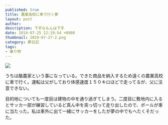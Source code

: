 ```yaml
---
published: true
title: 農業高校に車で行く夢
layout: post
author: 
description: 下手なもんは下手
date: 2019-07-25 12:19:54 +0900
thumbnail: 2019-07-27-2.png
category: 夢日記
tags:
- 乗り物
---
```


![]({{site.baseurl}}/assets/img/2019-07-27-2.png)

うちは酪農家という事になっている。できた商品を納入するため遠くの農業高校に車で行く。運転は父がしており体感速度１５０キロほどで走ってるが、父に注意できない。

目的地についても一度目は建物の中を通り過ぎてしまう。二度目に敷地内に入るとサッカー部が練習しているど真ん中を突っ切って走り出したので、ボールが車に当たった。私は車外に出て一緒にサッカーをしたが夢の中でもへたくそだった。
